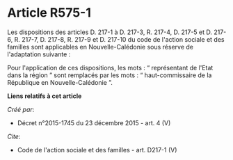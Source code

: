 # Article R575-1

Les dispositions des articles D. 217-1 à D. 217-3, R. 217-4, D. 217-5 et D. 217-6, R. 217-7, D. 217-8, R. 217-9 et D. 217-10
du code de l'action sociale et des familles sont applicables en Nouvelle-Calédonie sous réserve de l'adaptation suivante : 

Pour l'application de ces dispositions, les mots : “ représentant de l'Etat dans la région ” sont remplacés par les mots : “
haut-commissaire de la République en Nouvelle-Calédonie ”.

**Liens relatifs à cet article**

_Créé par_:

  - Décret n°2015-1745 du 23 décembre 2015 - art. 4 (V)

_Cite_:

  - Code de l'action sociale et des familles - art. D217-1 (V)
